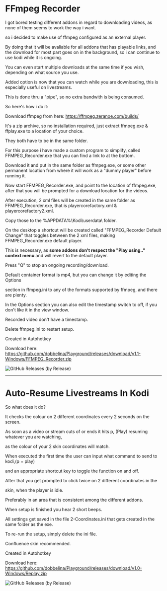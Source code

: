 # FFmpeg Recorder

I got bored testing different addons in regard to downloading videos, as none of them seems to work the way i want.

so i decided to make use of ffmpeg configured as an external player.

By doing that it will be avaliable for all addons that has playable links, and the download for most part goes on in the background, so i can continue to use kodi while it is ongoing.

You can even start multiple downloads at the same time if you wish, depending on what source you use.

Added option is now that you can watch while you are downloading, this is especially useful on livestreams.

This is done thru a "pipe", so no extra bandwith is being consumed.

So here's how i do it:

Download ffmpeg from here: https://ffmpeg.zeranoe.com/builds/

It's a zip archive, so no installation required, just extract ffmpeg.exe & ffplay.exe to a location of your choice.

They both have to be in the same folder.

For this purpose i have made a custom program to simplify, called FFMPEG_Recorder.exe that you can find a link to at the bottom.

Download it and put in the same folder as ffmpeg.exe,
or some other permanent location from where it will work as a "dummy player" before running it.

Now start FFMPEG_Recorder.exe, and point to the location of ffmpeg.exe, 
after that you will be prompted for a download location for the videos.

After execution, 2 xml files will be created in the same folder as FFMPEG_Recorder.exe, 
that is playercorefactory.xml & playercorefactory2.xml.

Copy those to the %APPDATA%\Kodi\userdata\ folder.

On the desktop a shortcut will be created called "FFMPEG_Recorder Default Change" that 
toggles between the 2 xml files, making FFMPEG_Recorder.exe default player.

This is necessary, as **some addons don't respect the "Play using.." context menu** 
and will revert to the default player.

Press "Q" to stop an ongoing recording/download.

Default container format is mp4, but you can change it by editing the Options 

section in ffmpeg.ini to any of the formats supported by ffmpeg, and there are plenty.

In the Options section you can also edit the timestamp switch to off, 
if you don't like it in the view window.

Recorded video don't have a timestamp.

Delete ffmpeg.ini to restart setup.

Created in Autohotkey

Download here: https://github.com/dobbelina/Playground/releases/download/v1.1-Windows/FFMPEG_Recorder.zip

![GitHub Releases (by Release)](https://img.shields.io/github/downloads/dobbelina/Playground/v1.2-Windows/total)

---

# Auto-Resume Livestreams In Kodi

So what does it do?

It checks the colour on 2 different coordinates every 2 seconds on the screen.

As soon as a video or stream cuts of or ends it hits p, (Play) resuming whatever you are watching,

as the colour of your 2 skin coordinates will match.

When executed the first time the user can input what command to send to kodi,(p = play)

and an appropriate shortcut key to toggle the function on and off.

After that you get prompted to click twice on 2 different coordinates in the

skin, when the player is idle.

Preferably in an area that is consistent among the different addons.

When setup is finished you hear 2 short beeps.

All settings get saved in the file 2-Coordinates.ini that gets created in the same folder as the exe.

To re-run the setup, simply delete the ini file.

Confluence skin recommended.

Created in Autohotkey

Download here: https://github.com/dobbelina/Playground/releases/download/v1.0-Windows/Replay.zip

![GitHub Releases (by Release)](https://img.shields.io/github/downloads/dobbelina/Playground/v1.0-Windows/total)
